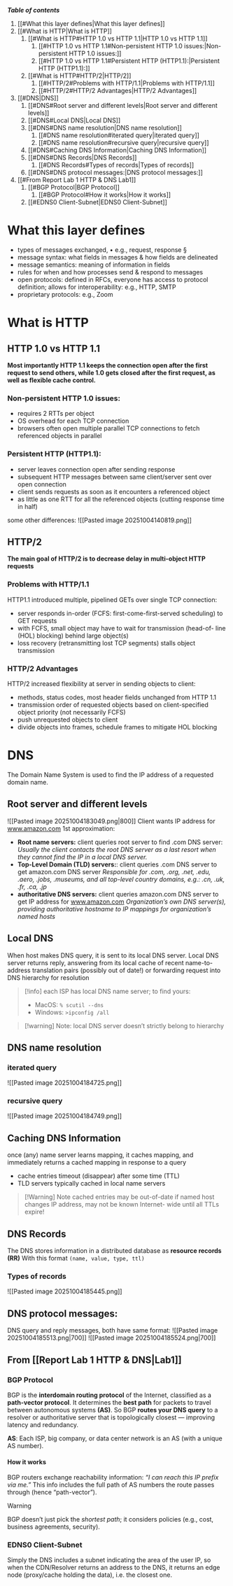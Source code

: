 ***Table of contents***
1. [[#What this layer defines|What this layer defines]]
2. [[#What is HTTP|What is HTTP]]
	1. [[#What is HTTP#HTTP 1.0 vs HTTP 1.1|HTTP 1.0 vs HTTP 1.1]]
		1. [[#HTTP 1.0 vs HTTP 1.1#Non-persistent HTTP 1.0 issues:|Non-persistent HTTP 1.0 issues:]]
		2. [[#HTTP 1.0 vs HTTP 1.1#Persistent HTTP (HTTP1.1):|Persistent HTTP (HTTP1.1):]]
	2. [[#What is HTTP#HTTP/2|HTTP/2]]
		1. [[#HTTP/2#Problems with HTTP/1.1|Problems with HTTP/1.1]]
		2. [[#HTTP/2#HTTP/2 Advantages|HTTP/2 Advantages]]
3. [[#DNS|DNS]]
	1. [[#DNS#Root server and different levels|Root server and different levels]]
	2. [[#DNS#Local DNS|Local DNS]]
	3. [[#DNS#DNS name resolution|DNS name resolution]]
		1. [[#DNS name resolution#iterated query|iterated query]]
		2. [[#DNS name resolution#recursive query|recursive query]]
	4. [[#DNS#Caching DNS Information|Caching DNS Information]]
	5. [[#DNS#DNS Records|DNS Records]]
		1. [[#DNS Records#Types of records|Types of records]]
	6. [[#DNS#DNS protocol messages:|DNS protocol messages:]]
4. [[#From Report Lab 1 HTTP & DNS Lab1]]
	1. [[#BGP Protocol|BGP Protocol]]
		1. [[#BGP Protocol#How it works|How it works]]
	2. [[#EDNS0 Client-Subnet|EDNS0 Client-Subnet]]


# What this layer defines
- types of messages exchanged, • e.g., request, response § 
- message syntax: what fields in messages & how fields are delineated 
- message semantics: meaning of information in fields 
- rules for when and how processes send & respond to messages
- open protocols: defined in RFCs, everyone has access to protocol definition; allows for interoperability: e.g., HTTP, SMTP 
- proprietary protocols: e.g., Zoom

# What is HTTP

## HTTP 1.0 vs HTTP 1.1
**Most importantly HTTP 1.1 keeps the connection open after the first request to send others, while 1.0 gets closed after the first request, as well as flexible cache control.**

### Non-persistent HTTP 1.0 issues: 
- requires 2 RTTs per object 
- OS overhead for each TCP connection 
- browsers often open multiple parallel TCP connections to fetch referenced objects in parallel

### Persistent HTTP (HTTP1.1): 
- server leaves connection open after sending response 
- subsequent HTTP messages between same client/server sent over open connection 
- client sends requests as soon as it encounters a referenced object 
- as little as one RTT for all the referenced objects (cutting response time in half)

some other differences:
![[Pasted image 20251004140819.png]]

## HTTP/2
**The main goal of HTTP/2 is to decrease delay in multi-object HTTP requests**
### Problems with HTTP/1.1
HTTP1.1 introduced multiple, pipelined GETs over single TCP connection:
- server responds in-order (FCFS: first-come-first-served scheduling) to GET requests 
- with FCFS, small object may have to wait for transmission (head-of- line (HOL) blocking) behind large object(s) 
- loss recovery (retransmitting lost TCP segments) stalls object transmission
### HTTP/2 Advantages
HTTP/2 increased flexibility at server in sending objects to client: 
- methods, status codes, most header fields unchanged from HTTP 1.1 
- transmission order of requested objects based on client-specified object priority (not necessarily FCFS) 
- push unrequested objects to client 
- divide objects into frames, schedule frames to mitigate HOL blocking

# DNS
The Domain Name System is used to find the IP address of a requested domain name.
## Root server and different levels
![[Pasted image 20251004183049.png|800]]
Client wants IP address for www.amazon.com 1st approximation:
- **Root name servers:** client queries root server to find .com DNS server:  
  *Usually the client contacts the root DNS server as a last resort when they cannot find the IP in a local DNS server.* 
- **Top-Level Domain (TLD) servers:**: client queries .com DNS server to get amazon.com DNS server
  *Responsible for .com, .org, .net, .edu, .aero, .jobs, .museums, and all top-level country domains, e.g.: .cn, .uk, .fr, .ca, .jp*
- **authoritative DNS servers:** client queries amazon.com DNS server to get IP address for www.amazon.com
  *Organization’s own DNS server(s), providing authoritative hostname to IP mappings for organization’s named hosts*
## Local DNS
When host makes DNS query, it is sent to its local DNS server. Local DNS server returns reply, answering from its local cache of recent name-to-address translation pairs (possibly out of date!) or forwarding request into DNS hierarchy for resolution
> [!info]
>  each ISP has local DNS name server; to find yours: 
>  - MacOS: `% scutil --dns`
>  - Windows: `>ipconfig /all`

> [!warning] Note:
>  local DNS server doesn’t strictly belong to hierarchy

## DNS name resolution
### iterated query
![[Pasted image 20251004184725.png]]

### recursive query
![[Pasted image 20251004184749.png]]

## Caching DNS Information
once (any) name server learns mapping, it caches mapping, and immediately returns a cached mapping in response to a query

- cache entries timeout (disappear) after some time (TTL)
- TLD servers typically cached in local name servers

> [!Warning] Note
>  cached entries may be out-of-date if named host changes IP address, may not be known Internet- wide until all TTLs expire!

## DNS Records
The DNS stores information in a distributed database as **resource records (RR)**
With this format `(name, value, type, ttl)`
### Types of records
![[Pasted image 20251004185445.png]]

## DNS protocol messages:
DNS query and reply messages, both have same format:
![[Pasted image 20251004185513.png|700]]
![[Pasted image 20251004185524.png|700]]
## From [[Report Lab 1 HTTP & DNS|Lab1]]
### BGP Protocol
BGP is the **interdomain routing protocol** of the Internet, classified as a **path-vector protocol**. It determines the **best path** for packets to travel between autonomous systems **(AS)**. So BGP **routes your DNS query** to a resolver or authoritative server that is topologically closest — improving latency and redundancy.

**AS**: Each ISP, big company, or data center network is an AS (with a unique AS number).


#### How it works
BGP routers exchange reachability information: _“I can reach this IP prefix via me.”_ This info includes the full path of AS numbers the route passes through (hence “path-vector”).
> [!warning]
> BGP doesn’t just pick the _shortest path_; it considers policies (e.g., cost, business agreements, security).

### EDNS0 Client-Subnet
Simply the DNS includes a subnet indicating the area of the user IP, so when the CDN/Resolver returns an address to the DNS, it returns an edge node (proxy/cache holding the data), i.e. the closest one.